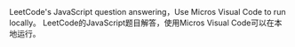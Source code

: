 LeetCode's JavaScript question answering，Use Micros Visual Code to run locally。
LeetCode的JavaScript题目解答，使用Micros Visual Code可以在本地运行。

